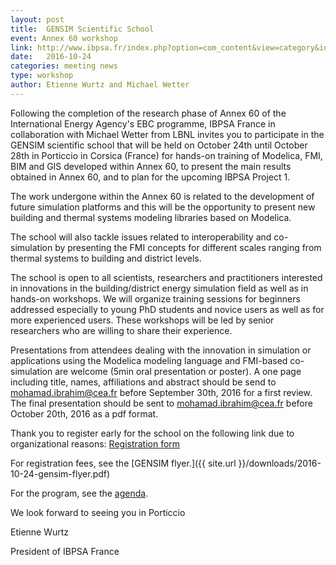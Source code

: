 ```yaml
---
layout: post
title:  GENSIM Scientific School
event: Annex 60 workshop
link: http://www.ibpsa.fr/index.php?option=com_content&view=category&id=1:conferences&layout=blog&Itemid=55
date:   2016-10-24
categories: meeting news
type: workshop
author: Etienne Wurtz and Michael Wetter
---
```


Following the completion of the research phase of Annex 60 of the International Energy Agency's EBC programme, IBPSA France in collaboration with Michael Wetter from LBNL invites you to participate in the GENSIM scientific school that will be held on October 24th until October 28th in Porticcio in Corsica (France) for hands-on training of Modelica, FMI, BIM and GIS developed within Annex 60, to present the main results obtained in Annex 60, and to plan for the upcoming IBPSA Project 1.

The work undergone within the Annex 60  is related to the development of future simulation platforms and this will be the opportunity to present new building and thermal systems modeling libraries based on Modelica.

The school will also tackle issues related to interoperability and co-simulation by presenting the FMI concepts for different scales ranging from thermal systems to building and district levels.

The school is open to all scientists, researchers and practitioners interested in innovations in the building/district energy simulation field as well as in hands-on workshops. We will organize training sessions for beginners addressed especially to young PhD students and novice users as well as for more experienced users. These workshops will be led by senior researchers who are willing to share their experience.

Presentations from attendees dealing with the innovation in simulation or applications using the Modelica modeling language and FMI-based co-simulation are welcome (5min oral presentation or poster). A one page including title, names, affiliations and abstract should be send to mohamad.ibrahim@cea.fr before September 30th, 2016 for a first review.
The final presentation should be sent to mohamad.ibrahim@cea.fr before October 20th, 2016 as a pdf format.

Thank you to register early for the school on the following link due to organizational reasons:
[Registration form](http://goo.gl/forms/0QUxI0eosQj2nw0g1)

For registration fees, see the [GENSIM flyer.]({{ site.url }}/downloads/2016-10-24-gensim-flyer.pdf)

For the program, see the [agenda](https://github.com/ibpsa/project1/wiki/2016-10-24-gensim-agenda).

We look forward to seeing you in Porticcio

Etienne Wurtz

President of IBPSA France
